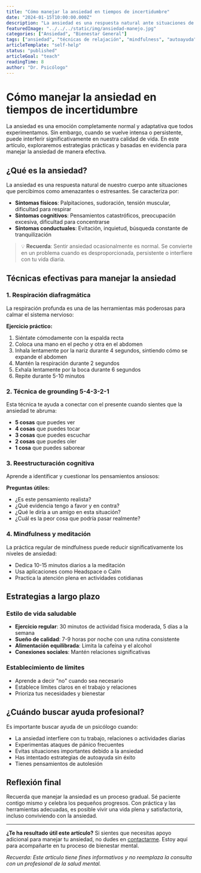 ```yaml
---
title: "Cómo manejar la ansiedad en tiempos de incertidumbre"
date: "2024-01-15T10:00:00.000Z"
description: "La ansiedad es una respuesta natural ante situaciones de incertidumbre, pero existen técnicas efectivas para manejarla y reducir su impacto en nuestra vida diaria."
featuredImage: "../../../static/img/ansiedad-manejo.jpg"
categories: ["Ansiedad", "Bienestar General"]
tags: ["ansiedad", "técnicas de relajación", "mindfulness", "autoayuda"]
articleTemplate: "self-help"
status: "published"
articleGoal: "teach"
readingTime: 8
author: "Dr. Psicólogo"
---
```


# Cómo manejar la ansiedad en tiempos de incertidumbre

La ansiedad es una emoción completamente normal y adaptativa que todos experimentamos. Sin embargo, cuando se vuelve intensa o persistente, puede interferir significativamente en nuestra calidad de vida. En este artículo, exploraremos estrategias prácticas y basadas en evidencia para manejar la ansiedad de manera efectiva.

## ¿Qué es la ansiedad?

La ansiedad es una respuesta natural de nuestro cuerpo ante situaciones que percibimos como amenazantes o estresantes. Se caracteriza por:

- **Síntomas físicos**: Palpitaciones, sudoración, tensión muscular, dificultad para respirar
- **Síntomas cognitivos**: Pensamientos catastróficos, preocupación excesiva, dificultad para concentrarse
- **Síntomas conductuales**: Evitación, inquietud, búsqueda constante de tranquilización

> 💡 **Recuerda**: Sentir ansiedad ocasionalmente es normal. Se convierte en un problema cuando es desproporcionada, persistente o interfiere con tu vida diaria.

## Técnicas efectivas para manejar la ansiedad

### 1. Respiración diafragmática

La respiración profunda es una de las herramientas más poderosas para calmar el sistema nervioso:

**Ejercicio práctico:**
1. Siéntate cómodamente con la espalda recta
2. Coloca una mano en el pecho y otra en el abdomen
3. Inhala lentamente por la nariz durante 4 segundos, sintiendo cómo se expande el abdomen
4. Mantén la respiración durante 2 segundos
5. Exhala lentamente por la boca durante 6 segundos
6. Repite durante 5-10 minutos

### 2. Técnica de grounding 5-4-3-2-1

Esta técnica te ayuda a conectar con el presente cuando sientes que la ansiedad te abruma:

- **5 cosas** que puedes ver
- **4 cosas** que puedes tocar
- **3 cosas** que puedes escuchar
- **2 cosas** que puedes oler
- **1 cosa** que puedes saborear

### 3. Reestructuración cognitiva

Aprende a identificar y cuestionar los pensamientos ansiosos:

**Preguntas útiles:**
- ¿Es este pensamiento realista?
- ¿Qué evidencia tengo a favor y en contra?
- ¿Qué le diría a un amigo en esta situación?
- ¿Cuál es la peor cosa que podría pasar realmente?

### 4. Mindfulness y meditación

La práctica regular de mindfulness puede reducir significativamente los niveles de ansiedad:

- Dedica 10-15 minutos diarios a la meditación
- Usa aplicaciones como Headspace o Calm
- Practica la atención plena en actividades cotidianas

## Estrategias a largo plazo

### Estilo de vida saludable

- **Ejercicio regular**: 30 minutos de actividad física moderada, 5 días a la semana
- **Sueño de calidad**: 7-9 horas por noche con una rutina consistente
- **Alimentación equilibrada**: Limita la cafeína y el alcohol
- **Conexiones sociales**: Mantén relaciones significativas

### Establecimiento de límites

- Aprende a decir "no" cuando sea necesario
- Establece límites claros en el trabajo y relaciones
- Prioriza tus necesidades y bienestar

## ¿Cuándo buscar ayuda profesional?

Es importante buscar ayuda de un psicólogo cuando:

- La ansiedad interfiere con tu trabajo, relaciones o actividades diarias
- Experimentas ataques de pánico frecuentes
- Evitas situaciones importantes debido a la ansiedad
- Has intentado estrategias de autoayuda sin éxito
- Tienes pensamientos de autolesión

## Reflexión final

Recuerda que manejar la ansiedad es un proceso gradual. Sé paciente contigo mismo y celebra los pequeños progresos. Con práctica y las herramientas adecuadas, es posible vivir una vida plena y satisfactoria, incluso conviviendo con la ansiedad.

---

**¿Te ha resultado útil este artículo?** Si sientes que necesitas apoyo adicional para manejar tu ansiedad, no dudes en [contactarme](/contacto). Estoy aquí para acompañarte en tu proceso de bienestar mental.

*Recuerda: Este artículo tiene fines informativos y no reemplaza la consulta con un profesional de la salud mental.*
